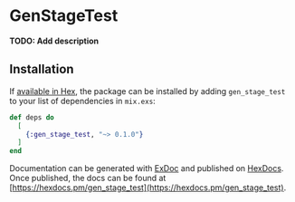 # GenStageTest

**TODO: Add description**

## Installation

If [available in Hex](https://hex.pm/docs/publish), the package can be installed
by adding `gen_stage_test` to your list of dependencies in `mix.exs`:

```elixir
def deps do
  [
    {:gen_stage_test, "~> 0.1.0"}
  ]
end
```

Documentation can be generated with [ExDoc](https://github.com/elixir-lang/ex_doc)
and published on [HexDocs](https://hexdocs.pm). Once published, the docs can
be found at [https://hexdocs.pm/gen_stage_test](https://hexdocs.pm/gen_stage_test).

